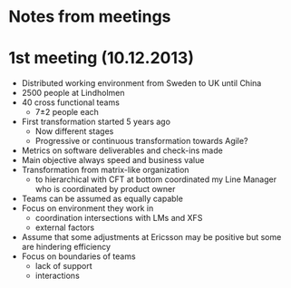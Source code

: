 # Notes from meetings

# 1st meeting (10.12.2013)

- Distributed working environment from Sweden to UK until China
- 2500 people at Lindholmen
- 40 cross functional teams
   - 7±2 people each
- First transformation started 5 years ago
   - Now different stages
   - Progressive or continuous transformation towards Agile?
- Metrics on software deliverables and check-ins made
- Main objective always speed and business value
- Transformation from matrix-like organization
   - to hierarchical with CFT at bottom coordinated my Line Manager who is coordinated by product owner
- Teams can be assumed as equally capable
- Focus on environment they work in
   - coordination intersections with LMs and XFS
   - external factors
- Assume that some adjustments at Ericsson may be positive but some are hindering efficiency
- Focus on boundaries of teams
   - lack of support
   - interactions
